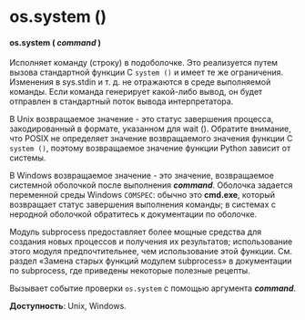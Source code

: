 # os.system \(\)

#### os.system \( _command_ \)

Исполняет команду \(строку\) в подоболочке. Это реализуется путем вызова стандартной функции C `system ()` и имеет те же ограничения. Изменения в sys.stdin и т. д. не отражаются в среде выполняемой команды. Если команда генерирует какой-либо вывод, он будет отправлен в стандартный поток вывода интерпретатора.

В Unix возвращаемое значение - это статус завершения процесса, закодированный в формате, указанном для wait \(\). Обратите внимание, что POSIX не определяет значение возвращаемого значения функции C `system ()`, поэтому возвращаемое значение функции Python зависит от системы.

В Windows возвращаемое значение - это значение, возвращаемое системной оболочкой после выполнения _**command**_. Оболочка задается переменной среды Windows `COMSPEC`: обычно это **cmd.exe**, который возвращает статус завершения выполнения команды; в системах с неродной оболочкой обратитесь к документации по оболочке.

Модуль subprocess предоставляет более мощные средства для создания новых процессов и получения их результатов; использование этого модуля предпочтительнее, чем использование этой функции. См. раздел «Замена старых функций модулем subprocess» в документации по subprocess, где приведены некоторые полезные рецепты.

Вызывает событие проверки `os.system` с помощью аргумента _**command**_.

**Доступность**: Unix, Windows.


